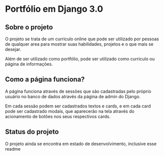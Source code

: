 # Portfólio em Django 3.0

## Sobre o projeto
O projeto se trata de um curriculo online que pode ser utilizado por pessoas de qualquer area para mostrar suas habilidades, projetos e o que mais se desejar.

Além de ser utilizado como portfólio, pode ser utilizado como curriculo ou página de informações.

## Como a página funciona?
A página funciona através de sessões que são cadastradas pelo próprio usuário no banco de dados através da página de admin do Django.

Em cada sessão podem ser cadastrados textos e cards, e em cada card pode ser cadastrado modais, que aparecerão na tela através do acionamento de botões nos seus respectivos cards.

## Status do projeto
O projeto ainda se encontra em estado de desenvolvimento, inclusive esse readme
